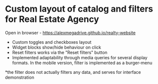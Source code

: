 # Custom layout of catalog and filters for Real Estate Agency
Open in browser - https://alexmegadrive.github.io/realty-website

- Custom toggles and checkboxes layout
- Widget blocks show/hide behaviour on click
- Reset filters works via the "Reset filters" button
- Implemented adaptability through media queries for several display formats. In the mobile version, filter is implemented as a burger-menu

*the filter does not actually filters any data, and serves for interface demonstration

